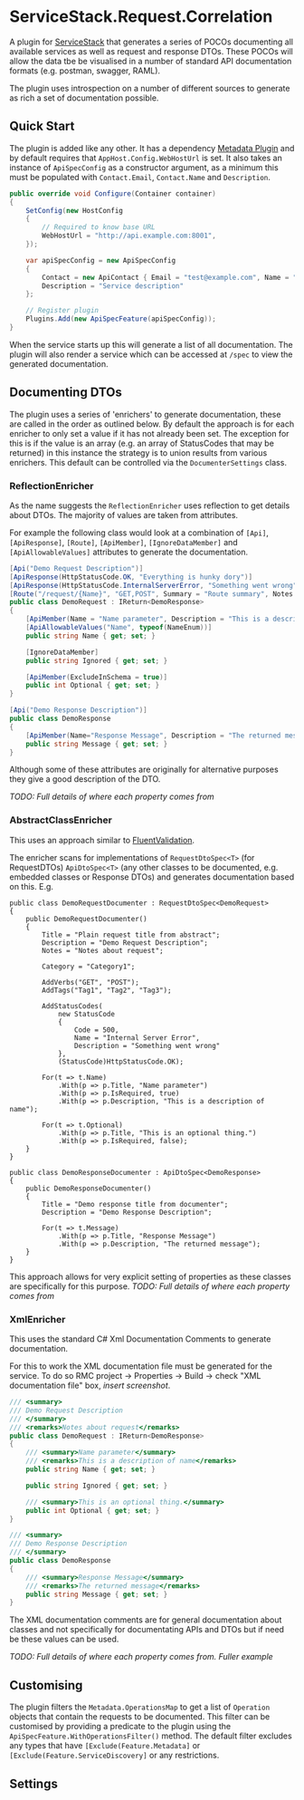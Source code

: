 # ServiceStack.Request.Correlation

A plugin for [ServiceStack](https://servicestack.net/) that generates a series of POCOs documenting all available services as well as request and response DTOs. These POCOs will allow the data tbe be visualised in a number of standard API documentation formats (e.g. postman, swagger, RAML).

The plugin uses introspection on a number of different sources to generate as rich a set of documentation possible.

## Quick Start

The plugin is added like any other. It has a dependency [Metadata Plugin](https://github.com/ServiceStack/ServiceStack/wiki/Metadata-page) and by default requires that `AppHost.Config.WebHostUrl` is set. It also takes an instance of `ApiSpecConfig` as a constructor argument, as a minimum this must be populated with `Contact.Email`, `Contact.Name` and `Description`.
```csharp
public override void Configure(Container container)
{
    SetConfig(new HostConfig
    {
        // Required to know base URL
        WebHostUrl = "http://api.example.com:8001",
    });

	var apiSpecConfig = new ApiSpecConfig
    {
        Contact = new ApiContact { Email = "test@example.com", Name = "Joe Bloggs" },
        Description = "Service description"
    };

	// Register plugin
	Plugins.Add(new ApiSpecFeature(apiSpecConfig));
}
```

When the service starts up this will generate a list of all documentation. The plugin will also render a service which can be accessed at `/spec` to view the generated documentation.

## Documenting DTOs
The plugin uses a series of 'enrichers' to generate documentation, these are called in the order as outlined below. By default the approach is for each enricher to only set a value if it has not already been set. The exception for this is if the value is an array (e.g. an array of StatusCodes that may be returned) in this instance the strategy is to union results from various enrichers. This default can be controlled via the `DocumenterSettings` class.

### ReflectionEnricher
As the name suggests the `ReflectionEnricher` uses reflection to get details about DTOs. The majority of values are taken from attributes.

For example the following class would look at a combination of `[Api]`, `[ApiResponse]`, `[Route]`, `[ApiMember]`, `[IgnoreDataMember]` and `[ApiAllowableValues]` attributes to generate the documentation.

```csharp
[Api("Demo Request Description")]
[ApiResponse(HttpStatusCode.OK, "Everything is hunky dory")]
[ApiResponse(HttpStatusCode.InternalServerError, "Something went wrong")]
[Route("/request/{Name}", "GET,POST", Summary = "Route summary", Notes = "Notes about request")]
public class DemoRequest : IReturn<DemoResponse>
{
    [ApiMember(Name = "Name parameter", Description = "This is a description of name", ParameterType = "body", DataType = "string", IsRequired = true)]
    [ApiAllowableValues("Name", typeof(NameEnum))]
    public string Name { get; set; }

    [IgnoreDataMember]
    public string Ignored { get; set; }

    [ApiMember(ExcludeInSchema = true)]
    public int Optional { get; set; }
}

[Api("Demo Response Description")]
public class DemoResponse
{
	[ApiMember(Name="Response Message", Description = "The returned message")]
	public string Message { get; set; }
}
```
Although some of these attributes are originally for alternative purposes they give a good description of the DTO.

_TODO: Full details of where each property comes from_

### AbstractClassEnricher
This uses an approach similar to [FluentValidation](https://github.com/ServiceStack/ServiceStack/wiki/Validation#fluentvalidation-for-request-dtos). 

The enricher scans for implementations of `RequestDtoSpec<T>` (for RequestDTOs) `ApiDtoSpec<T>` (any other classes to be documented, e.g. embedded classes or Response DTOs) and generates documentation based on this. E.g.

```charp
public class DemoRequestDocumenter : RequestDtoSpec<DemoRequest>
{
    public DemoRequestDocumenter()
    {
        Title = "Plain request title from abstract";
        Description = "Demo Request Description";
        Notes = "Notes about request";

        Category = "Category1";

        AddVerbs("GET", "POST");
        AddTags("Tag1", "Tag2", "Tag3");

        AddStatusCodes(
            new StatusCode
            {
                Code = 500,
                Name = "Internal Server Error",
                Description = "Something went wrong"
            },
            (StatusCode)HttpStatusCode.OK);

        For(t => t.Name)
            .With(p => p.Title, "Name parameter")
            .With(p => p.IsRequired, true)
            .With(p => p.Description, "This is a description of name");

        For(t => t.Optional)
            .With(p => p.Title, "This is an optional thing.")
            .With(p => p.IsRequired, false);
    }
}

public class DemoResponseDocumenter : ApiDtoSpec<DemoResponse>
{
    public DemoResponseDocumenter()
    {
        Title = "Demo response title from documenter";
        Description = "Demo Response Description";
		
		For(t => t.Message)
			.With(p => p.Title, "Response Message")
            .With(p => p.Description, "The returned message");
    }
}
```
This approach allows for very explicit setting of properties as these classes are specifically for this purpose.
_TODO: Full details of where each property comes from_

### XmlEnricher
This uses the standard C# Xml Documentation Comments to generate documentation. 

For this to work the XML documentation file must be generated for the service. To do so RMC project -> Properties -> Build -> check "XML documentation file" box, _insert screenshot_.

```csharp
/// <summary>
/// Demo Request Description
/// </summary>
/// <remarks>Notes about request</remarks>
public class DemoRequest : IReturn<DemoResponse>
{
	/// <summary>Name parameter</summary>
	/// <remarks>This is a description of name</remarks>
    public string Name { get; set; }

    public string Ignored { get; set; }

    /// <summary>This is an optional thing.</summary>
    public int Optional { get; set; }
}

/// <summary>
/// Demo Response Description
/// </summary>
public class DemoResponse
{
	/// <summary>Response Message</summary>
	/// <remarks>The returned message</remarks>
	public string Message { get; set; }
}
```

The XML documentation comments are for general documentation about classes and not specifically for documentating APIs and DTOs but if need be these values can be used.

_TODO: Full details of where each property comes from. Fuller example_

## Customising
The plugin filters the `Metadata.OperationsMap` to get a list of `Operation` objects that contain the requests to be documented. This filter can be customised by providing a predicate to the plugin using the `ApiSpecFeature.WithOperationsFilter()` method. The default filter excludes any types that have `[Exclude(Feature.Metadata]` or `[Exclude(Feature.ServiceDiscovery]` or any restrictions.



## Settings